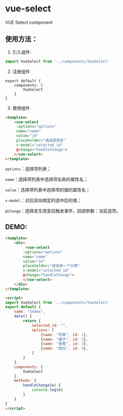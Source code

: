 # vue-select
VUE Select component
## 使用方法：
1. 引入组件:

```javascript
import VueSelect from '../components/VueSelect'
```

2. 注册组件

```javscript
export default {
    components: {
        VueSelect
    }
}
```

3. 使用组件

```html
<template>
    <vue-select
     :options="options"
     name="name"
     value="id"
     placeholder="请选择类型"
     v-model="selected_id"
     @change="handleChange">
    </vue-select>
</template>
```

`options`：选择项列表；

`name`：选择项列表中选择项名称的属性名；

`value`：选择项列表中选择项的值的属性名；

`v-model`：对应双向绑定的选中后的值；

`@change`：选择发生改变后触发事件，回调参数：当前选项。

## DEMO:

```html
<template>
    <div>
         <vue-select
        :options="options"
        name="name"
        value="id"
        placeholder="请选择一个水果"
        v-model="selected_id"
        @change="handleChange">
        </vue-select>
    </div>
</template>

<script>
import VueSelect from '../components/VueSelect'
export default {
    name: "Index",
    data() {
        return {
            selected_id: "",
            options: [
                {name: "苹果", id: 1},
                {name: "橘子", id: 2},
                {name: "香蕉", id: 3},
                {name: "西瓜", id: 4},
            ]
        }
    },
    components: {
        VueSelect
    },
    methods: {
        handleChange(e) {
            console.log(e)
        }
    }
}
</script>
```